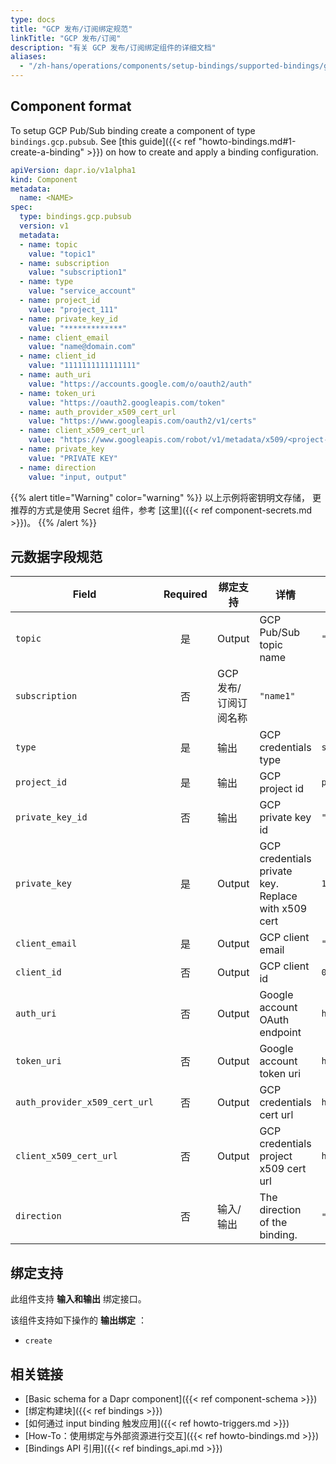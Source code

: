 ```yaml
---
type: docs
title: "GCP 发布/订阅绑定规范"
linkTitle: "GCP 发布/订阅"
description: "有关 GCP 发布/订阅绑定组件的详细文档"
aliases:
  - "/zh-hans/operations/components/setup-bindings/supported-bindings/gcppubsub/"
---
```


## Component format

To setup GCP Pub/Sub binding create a component of type `bindings.gcp.pubsub`. See [this guide]({{< ref "howto-bindings.md#1-create-a-binding" >}}) on how to create and apply a binding configuration.


```yaml
apiVersion: dapr.io/v1alpha1
kind: Component
metadata:
  name: <NAME>
spec:
  type: bindings.gcp.pubsub
  version: v1
  metadata:
  - name: topic
    value: "topic1"
  - name: subscription
    value: "subscription1"
  - name: type
    value: "service_account"
  - name: project_id
    value: "project_111"
  - name: private_key_id
    value: "*************"
  - name: client_email
    value: "name@domain.com"
  - name: client_id
    value: "1111111111111111"
  - name: auth_uri
    value: "https://accounts.google.com/o/oauth2/auth"
  - name: token_uri
    value: "https://oauth2.googleapis.com/token"
  - name: auth_provider_x509_cert_url
    value: "https://www.googleapis.com/oauth2/v1/certs"
  - name: client_x509_cert_url
    value: "https://www.googleapis.com/robot/v1/metadata/x509/<project-name>.iam.gserviceaccount.com"
  - name: private_key
    value: "PRIVATE KEY"
  - name: direction
    value: "input, output"
```
{{% alert title="Warning" color="warning" %}}
以上示例将密钥明文存储， 更推荐的方式是使用 Secret 组件，参考 [这里]({{< ref component-secrets.md >}})。
{{% /alert %}}

## 元数据字段规范

| Field                         | Required | 绑定支持          | 详情                                                  | 示例                                                                                               |
| ----------------------------- |:--------:| ------------- | --------------------------------------------------- | ------------------------------------------------------------------------------------------------ |
| `topic`                       |    是     | Output        | GCP Pub/Sub topic name                              | `"topic1"`                                                                                       |
| `subscription`                |    否     | GCP 发布/订阅订阅名称 | `"name1"`                                           |                                                                                                  |
| `type`                        |    是     | 输出            | GCP credentials type                                | `service_account`                                                                                |
| `project_id`                  |    是     | 输出            | GCP project id                                      | `projectId`                                                                                      |
| `private_key_id`              |    否     | 输出            | GCP private key id                                  | `"privateKeyId"`                                                                                 |
| `private_key`                 |    是     | Output        | GCP credentials private key. Replace with x509 cert | `12345-12345`                                                                                    |
| `client_email`                |    是     | Output        | GCP client email                                    | `"client@email.com"`                                                                             |
| `client_id`                   |    否     | Output        | GCP client id                                       | `0123456789-0123456789`                                                                          |
| `auth_uri`                    |    否     | Output        | Google account OAuth endpoint                       | `https://accounts.google.com/o/oauth2/auth`                                                      |
| `token_uri`                   |    否     | Output        | Google account token uri                            | `https://oauth2.googleapis.com/token`                                                            |
| `auth_provider_x509_cert_url` |    否     | Output        | GCP credentials cert url                            | `https://www.googleapis.com/oauth2/v1/certs`                                                     |
| `client_x509_cert_url`        |    否     | Output        | GCP credentials project x509 cert url               | `https://www.googleapis.com/robot/v1/metadata/x509/<PROJECT_NAME>.iam.gserviceaccount.com` |
| `direction`                   |    否     | 输入/输出         | The direction of the binding.                       | `"input"`, `"output"`, `"input, output"`                                                         |

## 绑定支持

此组件支持 **输入和输出** 绑定接口。

该组件支持如下操作的 **输出绑定** ：

- `create`

## 相关链接

- [Basic schema for a Dapr component]({{< ref component-schema >}})
- [绑定构建块]({{< ref bindings >}})
- [如何通过 input binding 触发应用]({{< ref howto-triggers.md >}})
- [How-To：使用绑定与外部资源进行交互]({{< ref howto-bindings.md >}})
- [Bindings API 引用]({{< ref bindings_api.md >}})
